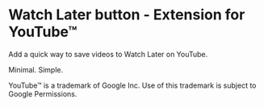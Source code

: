 # Watch Later button - Extension for YouTube™

Add a quick way to save videos to Watch Later on YouTube.

Minimal. Simple.

YouTube™ is a trademark of Google Inc.
Use of this trademark is subject to Google Permissions.
